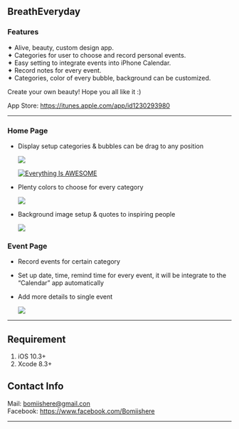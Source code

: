 ## BreathEveryday
### Features
✦  Alive, beauty, custom design app.  
✦  Categories for user to choose and record personal events.  
✦  Easy setting to integrate events into iPhone Calendar.   
✦  Record notes for every event.   
✦  Categories, color of every bubble, background can be customized.    
  
Create your own beauty! Hope you all like it :)  
  
App Store: https://itunes.apple.com/app/id1230293980  
***
### Home Page
* Display setup categories & bubbles can be drag to any position  
    
  ![](http://i.imgur.com/xEXSs1h.gif)  
  
  [![Everything Is AWESOME](https://img.youtube.com/vi/ZNO2qikX4BE/0.jpg)](https://www.youtube.com/watch?v=ZNO2qikX4BE "Everything Is AWESOME")
  
* Plenty colors to choose for every category  
  
  ![](http://i.imgur.com/rDHz4Az.gif)

  
* Background image setup & quotes to inspiring people  
  
  ![](http://i.imgur.com/xnF0e13.gif)
  
### Event Page
* Record events for certain category  
* Set up date, time, remind time for every event, it will be integrate to the “Calendar” app automatically  
* Add more details to single event  
  
  ![](http://i.imgur.com/Zi9JvxH.gif)
***
## Requirement
1. iOS 10.3+
2. Xcode 8.3+  

## Contact Info
Mail: bomiishere@gmail.con  
Facebook: https://www.facebook.com/Bomiishere

***



